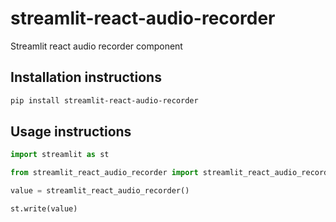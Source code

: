 # streamlit-react-audio-recorder

Streamlit react audio recorder component

## Installation instructions

```sh
pip install streamlit-react-audio-recorder
```

## Usage instructions

```python
import streamlit as st

from streamlit_react_audio_recorder import streamlit_react_audio_recorder

value = streamlit_react_audio_recorder()

st.write(value)
```